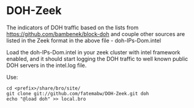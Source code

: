 # DOH-Zeek
The indicators of DOH traffic based on the lists from https://github.com/bambenek/block-doh and couple other sources are listed in the Zeek format in the above file - doh-IPs-Dom.intel 

Load the doh-IPs-Dom.intel in your zeek cluster with intel framework enabled, and it should start logging the DOH traffic to well known public DOH servers in the intel.log file.

Use: 
```
cd <prefix>/share/bro/site/
git clone git://github.com/fatemabw/DOH-Zeek.git doh
echo "@load doh" >> local.bro
```
